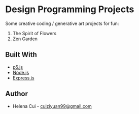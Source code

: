# Design Programming Projects

Some creative coding / generative art projects for fun: 
1. The Spirit of Flowers
2. Zen Garden


## Built With

* [p5.js](https://p5js.org/)
* [Node.js](https://nodejs.org/en)
* [Express.js](https://expressjs.com/)


## Author

* Helena Cui - cuiziyuan99@gmail.com
